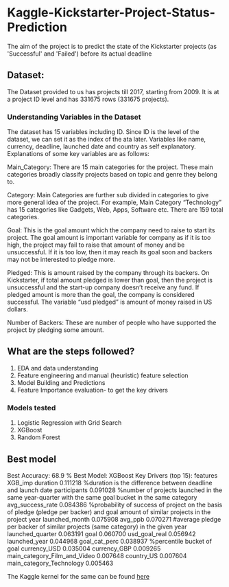 # Kaggle-Kickstarter-Project-Status-Prediction

The aim of the project is to predict the state of the Kickstarter projects (as 'Successful' and 'Failed') before its actual deadline

## Dataset:
The Dataset provided to us has projects till 2017, starting from 2009.
It is at a project ID level and has 331675 rows (331675 projects).

### Understanding Variables in the Dataset

The dataset has 15 variables including ID. Since ID is the level of the dataset, we can set it as the index of the ata later. Variables like name, currency, deadline, launched date and country as self explanatory. Explanations of some key variables are as follows:

Main_Category: There are 15 main categories for the project. These main categories broadly classify projects based on topic and genre they belong to.

Category: Main Categories are further sub divided in categories to give more general idea of the project. For example, Main Category “Technology” has 15 categories like Gadgets, Web, Apps, Software etc. There are 159 total categories.

Goal: This is the goal amount which the company need to raise to start its project. The goal amount is important variable for company as if it is too high, the project may fail to raise that amount of money and be unsuccessful. If it is too low, then it may reach its goal soon and backers may not be interested to pledge more.

Pledged: This is amount raised by the company through its backers. On Kickstarter, if total amount pledged is lower than goal, then the project is unsuccessful and the start-up company doesn’t receive any fund. If pledged amount is more than the goal, the company is considered successful. The variable “usd pledged” is amount of money raised in US dollars.

Number of Backers: These are number of people who have supported the project by pledging some amount.

## What are the steps followed?
1. EDA and data understanding
2. Feature engineering and manual (heuristic) feature selection
3. Model Building and Predictions
4. Feature Importance evaluation- to get the key drivers

### Models tested
1. Logistic Regression with Grid Search
2. XGBoost
3. Random Forest

## Best model 
Best Accuracy: 68.9 %
Best Model: XGBoost
Key Drivers (top 15):
features	XGB_imp
	duration	0.111218   %duration is the difference between deadline and launch date
	participants	0.091028 %number of projects launched in the same year-quarter with the same goal bucket in the same category
	avg_success_rate	0.084386 %probability of success of project on the basis of pledge (pledge per backer) and goal amount of similar projects in the project year
	launched_month	0.075908
	avg_ppb	0.070271 #average pledge per backer of similar projects (same category) in the given year
	launched_quarter	0.063191
	goal	0.060700
	usd_goal_real	0.056942
	launched_year	0.044968
	goal_cat_perc	0.038937 %percentile bucket of goal
	currency_USD	0.035004
	currency_GBP	0.009265
	main_category_Film_and_Video	0.007648
	country_US	0.007604
	main_category_Technology	0.005463


The Kaggle kernel for the same can be found [here](https://www.kaggle.com/srishti280992/data-preprocessing-feature-engg-prediction)
